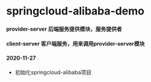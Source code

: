 # springcloud-alibaba-demo

#### provider-server 后端服务提供模块，服务提供者

#### client-server 客户端服务，用来调用provider-server模块


#### 2020-11-27
- 初始化springcloud-alibaba项目

